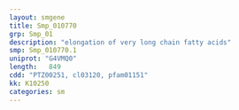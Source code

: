 ```yaml
---
layout: smgene
title: Smp_010770
grp: Smp_01
description: "elongation of very long chain fatty acids"
smp: Smp_010770.1
uniprot: "G4VMQ0"
length:   849
cdd: "PTZ00251, cl03120, pfam01151"
kk: K10250
categories: sm
---
```

